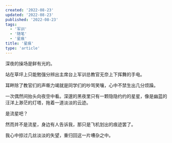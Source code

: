 ```yaml
---
created: '2022-08-23'
updated: '2022-08-23'
published: '2022-08-23'
tags:
  - '军训'
  - '随笔'
  - '星痕'
title: '星痕'
type: 'article'
---
```


深夜的操场是鲜有光的。

站在草坪上只能勉强分辨出主席台上军训总教官无奈上下挥舞的手电。

耳畔除了教官们的声嘶力竭就是同学们的吵骂笑嚷，心中不禁生出几分烦躁。

一次偶然间抬头向夜空中看。深邃的黑夜里只有一颗隐隐约约的星星，像是幽蓝的汪洋上渺茫的灯塔，拖着一道淡淡的云迹。

是流星吧？

然而并不是流星，身边有人告诉我，那只是飞机划出的痕迹罢了。

我心中掠过几丝淡淡的失望，重归回这一片嘈杂之中。
